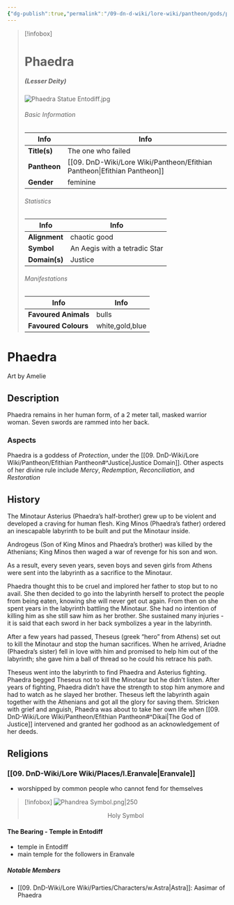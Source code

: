 ```yaml
---
{"dg-publish":true,"permalink":"/09-dn-d-wiki/lore-wiki/pantheon/gods/phaedra/","tags":["gods","#Character"]}
---
```



> [!infobox]
> # Phaedra 
> ##### (Lesser Deity)
> ![Phaedra Statue Entodiff.jpg](/img/user/z_Assets/Phaedra%20Statue%20Entodiff.jpg)
> 
> ###### Basic Information
> 
> | Info | Info |
> |---|---|
> | **Title(s)** | The one who failed |
> | **Pantheon** | [[09. DnD-Wiki/Lore Wiki/Pantheon/Efithian Pantheon\|Efithian Pantheon]] |
> | **Gender**  | feminine |
> 
> ###### Statistics
> | Info | Info |
> |---|---|
> | **Alignment** | chaotic good |
> | **Symbol** | An Aegis with a tetradic Star |
> | **Domain(s)** | Justice |
> 
> ###### Manifestations
> | Info | Info |
> |---|---|
> | **Favoured Animals** | bulls |
> | **Favoured Colours** | white,gold,blue |


# Phaedra
Art by Amelie
## Description
Phaedra remains in her human form, of a 2 meter tall, masked warrior woman. Seven swords are rammed into her back.

### Aspects
Phaedra is a goddess of *Protection*, under the [[09. DnD-Wiki/Lore Wiki/Pantheon/Efithian Pantheon#^Justice\|Justice Domain]]. Other aspects of her divine rule include *Mercy*, *Redemption*, *Reconciliation*, and *Restoration*
## History 

The Minotaur Asterius (Phaedra’s half-brother) grew up to be violent and developed a craving for human flesh. King Minos (Phaedra’s father) ordered an inescapable labyrinth to be built and put the Minotaur inside. 

Androgeus (Son of King Minos and Phaedra’s brother) was killed by the Athenians; King Minos then waged a war of revenge for his son and won.

As a result, every seven years, seven boys and seven girls from Athens were sent into the labyrinth as a sacrifice to the Minotaur.

Phaedra thought this to be cruel and implored her father to stop but to no avail. She then decided to go into the labyrinth herself to protect the people from being eaten, knowing she will never get out again. From then on she spent years in the labyrinth battling the Minotaur. She had no intention of killing him as she still saw him as her brother. She sustained many injuries - it is said that each sword in her back symbolizes a year in the labyrinth.

After a few years had passed, Theseus (greek “hero” from Athens) set out to kill the Minotaur and stop the human sacrifices. When he arrived, Ariadne (Phaedra’s sister) fell in love with him and promised to help him out of the labyrinth; she gave him a ball of thread so he could his retrace his path. 

Theseus went into the labyrinth to find Phaedra and Asterius fighting. Phaedra begged Theseus not to kill the Minotaur but he didn’t listen. After years of fighting, Phaedra didn’t have the strength to stop him anymore and had to watch as he slayed her brother. Theseus left the labyrinth again together with the Athenians and got all the glory for saving them. Stricken with grief and anguish, Phaedra was about to take her own life when [[09. DnD-Wiki/Lore Wiki/Pantheon/Efithian Pantheon#^Dikai\|The God of Justice]] intervened and granted her godhood as an acknowledgement of her deeds.

## Religions
### [[09. DnD-Wiki/Lore Wiki/Places/l.Eranvale\|Eranvale]]
- worshipped by common people who cannot fend for themselves

>[!infobox]
>![Phandrea Symbol.png|250](/img/user/z_Assets/Files/Phandrea%20Symbol.png)
> <center>Holy Symbol</center>
####  The Bearing - Temple in Entodiff
- temple in Entodiff
- main temple for the followers in Eranvale
##### Notable Members
- [[09. DnD-Wiki/Lore Wiki/Parties/Characters/w.Astra\|Astra]]: Aasimar of Phaedra